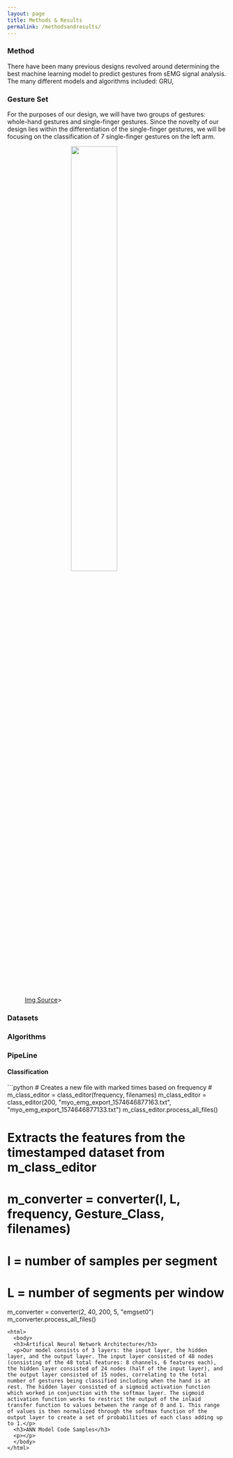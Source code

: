 ```yaml
---
layout: page
title: Methods & Results
permalink: /methodsandresults/
---
```

<html>
  <body>
    <h3>Method</h3>
    <p>There have been many previous designs revolved around determining the best machine learning model to predict gestures from sEMG signal analysis. The many different models and algorithms included: GRU,</p>
    <h3>Gesture Set</h3>
    <p>For the purposes of our design, we will have two groups of gestures: whole-hand gestures and single-finger gestures. Since the novelty of our design lies within the differentiation of the single-finger gestures, we will be focusing on the classification of 7 single-finger gestures on the left arm.</p>
    <figure>
      <style>
      .center {
        display: block;
        margin-left: auto;
        margin-right: auto;
        width: 50%;
      }
      </style>
      <img src="https://www.typing.academy/app/source/public/images/intro/en/basic-position.png" class = "center">
      <figcaption><a href="https://www.typing.academy/app/source/public/images/intro/en/basic-position.png"> Img Source</a>></figcaption>
    </figure>
    <h3>Datasets</h3>
    <p></p>
    <h3>Algorithms</h3>
    <p></p>
    <h3>PipeLine</h3>
      <h4>Classification</h4>
  </body></html>
  ```python
  # Creates a new file with marked times based on frequency
  # m_class_editor = class_editor(frequency, filenames)
  m_class_editor = class_editor(200, "myo_emg_export_1574646877163.txt", "myo_emg_export_1574646877133.txt")
  m_class_editor.process_all_files()
  
  # Extracts the features from the timestamped dataset from m_class_editor
  # m_converter = converter(l, L, frequency, Gesture_Class, filenames)
  # l = number of samples per segment
  # L = number of segments per window
  m_converter = converter(2, 40, 200, 5, "emgset0")
  m_converter.process_all_files()
  ```
  <html>
    <body>
    <h3>Artifical Neural Network Architecture</h3>
    <p>Our model consists of 3 layers: the input layer, the hidden layer, and the output layer. The input layer consisted of 48 nodes (consisting of the 48 total features: 8 channels, 6 features each), the hidden layer consisted of 24 nodes (half of the input layer), and the output layer consisted of 15 nodes, correlating to the total number of gestures being classified including when the hand is at rest. The hidden layer consisted of a sigmoid activation function which worked in conjunction with the softmax layer. The sigmoid activation function works to restrict the output of the inlaid transfer function to values between the range of 0 and 1. This range of values is then normalized through the softmax function of the output layer to create a set of probabilities of each class adding up to 1.</p>
    <h3>ANN Model Code Samples</h3>
    <p></p>
    </body>
</html>
